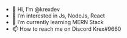 - 👋 Hi, I’m @krexdev
- 👀 I’m interested in Js, NodeJs, React
- 🌱 I’m currently learning MERN Stack
- 📫 How to reach me on Discord Krex#9660

<!---
krexdev/krexdev is a ✨ special ✨ repository because its `README.md` (this file) appears on your GitHub profile.
You can click the Preview link to take a look at your changes.
--->
